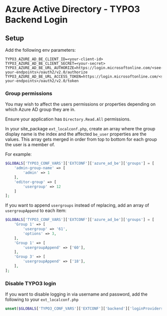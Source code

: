 # Azure Active Directory - TYPO3 Backend Login

## Setup

Add the following env parameters:

```
TYPO3_AZURE_AD_BE_CLIENT_ID=<your-client-id>
TYPO3_AZURE_AD_BE_CLIENT_SECRET=<your-secret>
TYPO3_AZURE_AD_BE_URL_AUTHORIZE=https://login.microsoftonline.com/<see-your-endpoints>/oauth2/v2.0/authorize
TYPO3_AZURE_AD_BE_URL_ACCESS_TOKEN=https://login.microsoftonline.com/<see-your-endpoints>/oauth2/v2.0/token
```

### Group permissions

You may wish to affect the users permissions or properties depending on which Azure AD group they are in.

Ensure your application has `Directory.Read.All` permissions.

In your site_package `ext_localconf.php`, create an array where the group display name is the index and the affected `be_user` properties are the values. This array gets merged in order from top to bottom for each group the user is a member of.

For example:

```php
$GLOBALS['TYPO3_CONF_VARS']['EXTCONF']['azure_ad_be']['groups'] = [
	'admin-group-name' => [
		'admin' => 1
	],
	'editor-group' => [
		'usergroup' => 12
	]
];
```

If you want to append `usergroups` instead of replacing, add an array of `usergroupAppend` to each item:

```php
$GLOBALS['TYPO3_CONF_VARS']['EXTCONF']['azure_ad_be']['groups'] = [
	'Group 1' => [
		'usergroup' => '61',
		'options' => 3,
	],
	'Group 1' => [
		'usergroupAppend' => ['60'],
	],
	'Group 3' => [
		'usergroupAppend' => ['18'],
	],
];
```

### Disable TYPO3 login

If you want to disable logging in via username and password, add the following to your `ext_localconf.php`

```php
unset($GLOBALS['TYPO3_CONF_VARS']['EXTCONF']['backend']['loginProviders'][1433416747]);
```
